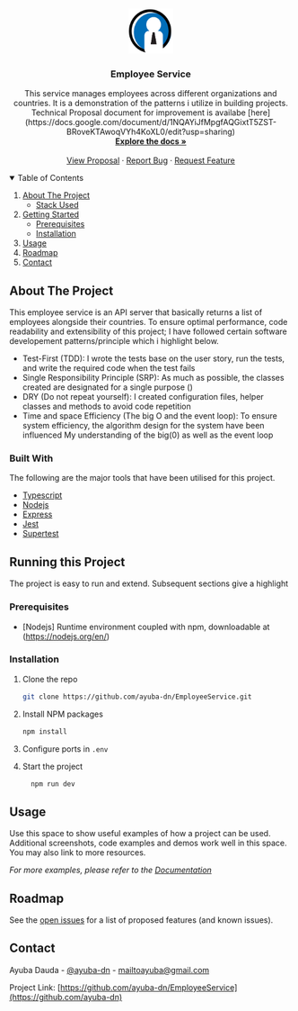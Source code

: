 



<!-- PROJECT LOGO -->
<br />
<p align="center">
  <a href="https://github.com/ayuba-dn/EmployeeService">
    <img src="assets/images/logo.png" alt="Logo" width="80" height="80">
  </a>

  <h3 align="center">Employee Service</h3>

  <p align="center">
 This service manages employees across different organizations and countries. It is a demonstration of the patterns i utilize in building projects. Technical Proposal document for improvement is availabe [here](https://docs.google.com/document/d/1NQAYiJfMpgfAQGixtT5ZST-BRoveKTAwoqVYh4KoXL0/edit?usp=sharing)
    <br />
    <a href="https://github.com/ayuba-dn/EmployeeService"><strong>Explore the docs »</strong></a>
    <br />
    <br />
    <a href="https://docs.google.com/document/d/1NQAYiJfMpgfAQGixtT5ZST-BRoveKTAwoqVYh4KoXL0/edit?usp=sharing">View Proposal</a>
    ·
    <a href="https://github.com/ayuba-dn/EmployeeService/issues">Report Bug</a>
    ·
    <a href="https://github.com/ayuba-dn/EmployeeService/issues">Request Feature</a>
  </p>
</p>



<!-- TABLE OF CONTENTS -->
<details open="open">
  <summary>Table of Contents</summary>
  <ol>
    <li>
      <a href="#about-the-project">About The Project</a>
      <ul>
        <li><a href="#built-with">Stack Used</a></li>
      </ul>
    </li>
    <li>
      <a href="#getting-started">Getting Started</a>
      <ul>
        <li><a href="#prerequisites">Prerequisites</a></li>
        <li><a href="#installation">Installation</a></li>
      </ul>
    </li>
    <li><a href="#usage">Usage</a></li>
    <li><a href="#roadmap">Roadmap</a></li>
    <li><a href="#contact">Contact</a></li>
  </ol>
</details>



<!-- ABOUT THE PROJECT -->
## About The Project

This employee service is an API server that basically returns a list of employees alongside their countries. To ensure optimal performance, code readability and extensibility of this project; I have followed certain software developement patterns/principle which i highlight below.

* Test-First (TDD): I wrote the tests base on the user story, run the tests, and write the required code when the test fails
* Single Responsibility Principle (SRP): As much as possible, the classes created are designated for a single purpose ()
* DRY (Do not repeat yourself): I created configuration files, helper classes and methods to avoid code repetition
* Time and space Efficiency (The big O and the event loop): To ensure system efficiency, the algorithm design for the system have been influenced My understanding of the big(0) as well as the event loop


### Built With

The following are the major tools that have been utilised for this project.
* [Typescript](https://www.typescriptlang.org)
* [Nodejs](https://nodejs.org/en/)
* [Express](https://expressjs.com)
* [Jest](https://jestjs.io/)
* [Supertest](https://www.npmjs.com/package/supertest)




<!-- GETTING STARTED -->
## Running this Project

The project is easy to run and extend. Subsequent sections give a highlight

### Prerequisites

* [Nodejs] Runtime environment coupled with npm, downloadable at (https://nodejs.org/en/)


### Installation

1. Clone the repo
   ```sh
   git clone https://github.com/ayuba-dn/EmployeeService.git
   ```
3. Install NPM packages
   ```sh
   npm install
   ```
4. Configure ports in `.env`
  
5. Start the project
   ```sh
     npm run dev
   ```


<!-- USAGE EXAMPLES -->
## Usage

Use this space to show useful examples of how a project can be used. Additional screenshots, code examples and demos work well in this space. You may also link to more resources.

_For more examples, please refer to the [Documentation](https://example.com)_



<!-- ROADMAP -->
## Roadmap

See the [open issues](https://github.com/ayuba-dn/EmployeeService/issues) for a list of proposed features (and known issues).






<!-- CONTACT -->
## Contact

Ayuba Dauda - [@ayuba-dn](https://twitter.com/ayuba-dn) - mailtoayuba@gmail.com

Project Link: [https://github.com/ayuba-dn/EmployeeService](https://github.com/ayuba-dn)








